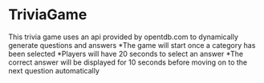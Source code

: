 # TriviaGame

This trivia game uses an api provided by opentdb.com to dynamically generate questions and answers
*The game will start once a category has been selected
*Players will have 20 seconds to select an answer
*The correct answer will be displayed for 10 seconds before moving on to the next question automatically